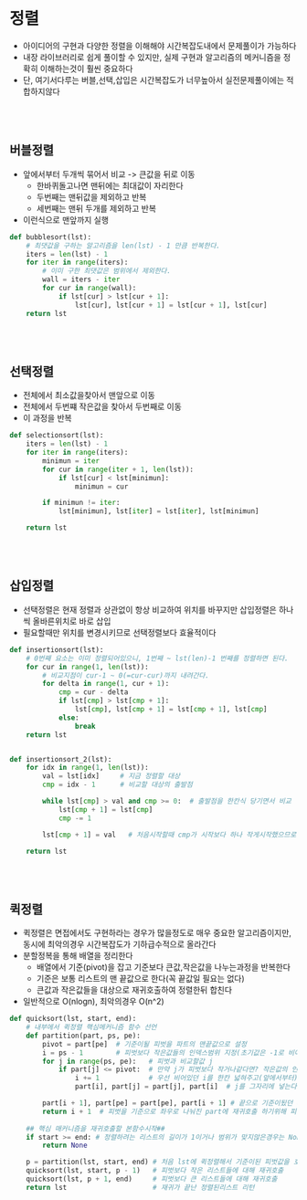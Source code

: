 # 정렬
- 아이디어의 구현과 다양한 정렬을 이해해야 시간복잡도내에서 문제풀이가 가능하다
- 내장 라이브러리로 쉽게 풀이할 수 있지만, 실제 구현과 알고리즘의 메커니즘을 정확히 이해하는것이 훨씬 중요하다
- 단, 여기서다루는 버블,선택,삽입은 시간복잡도가 너무높아서 실전문제풀이에는 적합하지않다

<br><br>

## 버블정렬
- 앞에서부터 두개씩 묶어서 비교 -> 큰값을 뒤로 이동
  - 한바퀴돌고나면 맨뒤에는 최대값이 자리한다
  - 두번째는 맨뒤값을 제외하고 반복
  - 세번째는 맨뒤 두개를 제외하고 반복
- 이런식으로 맨앞까지 실행

```python
def bubblesort(lst):
    # 최댓값을 구하는 알고리즘을 len(lst) - 1 만큼 반복한다.
    iters = len(lst) - 1
    for iter in range(iters):
        # 이미 구한 최댓값은 범위에서 제외한다.
        wall = iters - iter
        for cur in range(wall):
            if lst[cur] > lst[cur + 1]:
                lst[cur], lst[cur + 1] = lst[cur + 1], lst[cur]
    return lst
```

<br><br>

## 선택정렬
- 전체에서 최소값을찾아서 맨앞으로 이동
- 전체에서 두번쨰 작은값을 찾아서 두번째로 이동
- 이 과정을 반복

```python
def selectionsort(lst):
    iters = len(lst) - 1
    for iter in range(iters):
        minimun = iter
        for cur in range(iter + 1, len(lst)):
            if lst[cur] < lst[minimun]:
                minimun = cur

        if minimun != iter:
            lst[minimun], lst[iter] = lst[iter], lst[minimun]

    return lst
```

<br><br>

## 삽입정렬
- 선택정렬은 현재 정렬과 상관없이 항상 비교하여 위치를 바꾸지만 삽입정렬은 하나씩 올바른위치로 바로 삽입
- 필요할때만 위치를 변경시키므로 선택정렬보다 효율적이다

```python
def insertionsort(lst):
    # 0번째 요소는 이미 정렬되어있으니, 1번째 ~ lst(len)-1 번째를 정렬하면 된다.
    for cur in range(1, len(lst)):
        # 비교지점이 cur-1 ~ 0(=cur-cur)까지 내려간다.
        for delta in range(1, cur + 1):
            cmp = cur - delta
            if lst[cmp] > lst[cmp + 1]:
                lst[cmp], lst[cmp + 1] = lst[cmp + 1], lst[cmp]
            else:
                break
    return lst


def insertionsort_2(lst):
    for idx in range(1, len(lst)):
        val = lst[idx]     # 지금 정렬할 대상
        cmp = idx - 1      # 비교할 대상의 출발점

        while lst[cmp] > val and cmp >= 0:  # 출발점을 한칸식 당기면서 비교
            lst[cmp + 1] = lst[cmp]
            cmp -= 1

        lst[cmp + 1] = val   # 처음시작할때 cmp가 시작보다 하나 작게시작했으므로 다시 재대로 돌리는과정

    return lst
```
<br><br>


## 퀵정렬
- 퀵정렬은 면접에서도 구현하라는 경우가 많을정도로 매우 중요한 알고리즘이지만, 동시에 최악의경우 시간복잡도가 기하급수적으로 올라간다
- 분할정복을 통해 배열을 정리한다
  - 배열에서 기준(pivot)을 잡고 기준보다 큰값,작은값을 나누는과정을 반복한다
  - 기준은 보통 리스트의 맨 끝값으로 한다(꼭 끝값일 필요는 없다)
  - 큰값과 작은값들을 대상으로 재귀호출하여 정렬한뒤 합친다
- 일반적으로 O(nlogn), 최악의경우 O(n^2)
```python
def quicksort(lst, start, end):
    # 내부에서 퀵정렬 핵심메커니즘 함수 선언
    def partition(part, ps, pe):
        pivot = part[pe]  # 기준이될 피벗을 파트의 맨끝값으로 설정
        i = ps - 1        # 피벗보다 작은값들의 인덱스범위 지정(초기값은 -1로 비어있음)
        for j in range(ps, pe):   # 피벗과 비교할값 j
            if part[j] <= pivot:  # 만약 j가 피벗보다 작거나같다면? 작은값의 인덱스범위인 i에 넣어야한다
                i += 1            # 우선 비어있던 i를 한칸 넓혀주고(앞에서부터)
                part[i], part[j] = part[j], part[i]  # j를 그자리에 넣는다(처음엔 비어있으므로 그냥 들어가지만, 나중에는 그위치에 있던 값과 자리바꿈)

        part[i + 1], part[pe] = part[pe], part[i + 1] # 끝으로 기준이됬던 피벗을 i다음인덱스로 이동
        return i + 1  # 피벗을 기준으로 좌우로 나눠진 part에 재귀호출 하기위해 피벗의 인덱스를 리턴
    
    ## 핵심 매커니즘을 재귀호출할 본함수시작##
    if start >= end: # 정렬하려는 리스트의 길이가 1이거나 범위가 맞지않은경우는 None
        return None

    p = partition(lst, start, end) # 처음 lst에 퀵정렬해서 기준이된 피벗값을 호출
    quicksort(lst, start, p - 1)   # 피벗보다 작은 리스트들에 대해 재귀호출
    quicksort(lst, p + 1, end)     # 피벗보다 큰 리스트들에 대해 재귀호출
    return lst                     # 재귀가 끝난 정렬된리스트 리턴
```
<br><br>

## 



